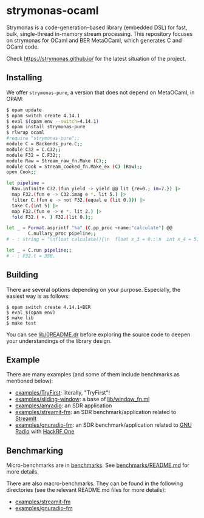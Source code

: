 # strymonas-ocaml
Strymonas is a code-generation–based library (embedded DSL) for fast, bulk, single-thread in-memory stream processing. This repository focuses on strymonas for OCaml and BER MetaOCaml, which generates C and OCaml code.

Check https://strymonas.github.io/ for the latest situation of the project.


## Installing

We offer `strymonas-pure`, a version that does not depend on MetaOCaml, in OPAM:

```bash
$ opam update
$ opam switch create 4.14.1
$ eval $(opam env --switch=4.14.1)
$ opam install strymonas-pure
$ rlwrap ocaml
#require "strymonas-pure";;
module C = Backends_pure.C;;
module C32 = C.C32;;
module F32 = C.F32;;
module Raw = Stream_raw_fn.Make (C);;
module Cook = Stream_cooked_fn.Make_ex (C) (Raw);;
open Cook;;

let pipeline =
  Raw.infinite C32.(fun yield -> yield @@ lit {re=0.; im=7.}) |>
  map F32.(fun e -> C32.imag e *. lit 5.) |>
  filter C.(fun e -> not F32.(equal e (lit 0.))) |>
  take C.(int 5) |>
  map F32.(fun e -> e *. lit 2.) |>
  fold F32.( +. ) F32.(lit 0.);;

let _ = Format.asprintf "%a" (C.pp_proc ~name:"calculate") @@
        C.nullary_proc pipeline;;
# - : string = "\nfloat calculate(){\n  float x_3 = 0.;\n  int x_4 = 5;\n  while (x_4 > 0)\n  {\n    x_4--;\n    x_3 = x_3 + 70.;\n  }\n  return x_3;\n}\n"

let _ = C.run pipeline;;
# - : F32.t = 350.
```

## Building
There are several options depending on your purpose. Especially, the easiest way is as follows:
```
$ opam switch create 4.14.1+BER
$ eval $(opam env)
$ make lib
$ make test
```

You can see [lib/0README.dr](lib/0README.dr) before exploring the source code to deepen your understandings of the library design.


## Example
There are many examples (and some of them include benchmarks as mentioned below):
- [examples/TryFirst](examples/TryFirst): literally, "TryFirst"!
- [examples/sliding-window](examples/sliding-window): a base of [lib/window_fn.ml](lib/window_fn.ml)
- [examples/amradio](examples/amradio): an SDR application
- [examples/streamit-fm](examples/streamit-fm): an SDR benchmark/application related to [StreamIt](https://groups.csail.mit.edu/cag/streamit/)
- [examples/gnuradio-fm](examples/gnuradio-fm): an SDR benchmark/application related to [GNU Radio](https://www.gnuradio.org/) with [HackRF One](https://greatscottgadgets.com/hackrf/one/)

## Benchmarking
Micro-benchmarks are in [benchmarks](benchmarks). See [benchmarks/README.md](benchmarks/README.md) for more details.

There are also macro-benchmarks. They can be found in the following directories (see the relevant README.md files for more details):
- [examples/streamit-fm](examples/streamit-fm)
- [examples/gnuradio-fm](examples/gnuradio-fm)
